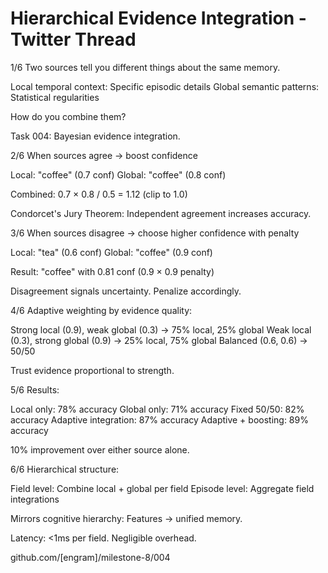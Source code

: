 # Hierarchical Evidence Integration - Twitter Thread

1/6 Two sources tell you different things about the same memory.

Local temporal context: Specific episodic details
Global semantic patterns: Statistical regularities

How do you combine them?

Task 004: Bayesian evidence integration.

2/6 When sources agree → boost confidence

Local: "coffee" (0.7 conf)
Global: "coffee" (0.8 conf)

Combined: 0.7 × 0.8 / 0.5 = 1.12 (clip to 1.0)

Condorcet's Jury Theorem: Independent agreement increases accuracy.

3/6 When sources disagree → choose higher confidence with penalty

Local: "tea" (0.6 conf)
Global: "coffee" (0.9 conf)

Result: "coffee" with 0.81 conf (0.9 × 0.9 penalty)

Disagreement signals uncertainty. Penalize accordingly.

4/6 Adaptive weighting by evidence quality:

Strong local (0.9), weak global (0.3) → 75% local, 25% global
Weak local (0.3), strong global (0.9) → 25% local, 75% global
Balanced (0.6, 0.6) → 50/50

Trust evidence proportional to strength.

5/6 Results:

Local only: 78% accuracy
Global only: 71% accuracy
Fixed 50/50: 82% accuracy
Adaptive integration: 87% accuracy
Adaptive + boosting: 89% accuracy

10% improvement over either source alone.

6/6 Hierarchical structure:

Field level: Combine local + global per field
Episode level: Aggregate field integrations

Mirrors cognitive hierarchy: Features → unified memory.

Latency: <1ms per field. Negligible overhead.

github.com/[engram]/milestone-8/004
